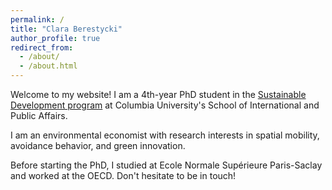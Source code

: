 ```yaml
---
permalink: /
title: "Clara Berestycki"
author_profile: true
redirect_from: 
  - /about/
  - /about.html
---
```


Welcome to my website! I am a 4th-year PhD student in the [Sustainable Development program](https://www.sipa.columbia.edu/sipa-education/phd-sustainable-development) at Columbia University's School of International and Public Affairs. 

I am an environmental economist with research interests in spatial mobility, avoidance behavior, and green innovation. 

Before starting the PhD, I studied at Ecole Normale Supérieure Paris-Saclay and worked at the OECD. Don't hesitate to be in touch! 

